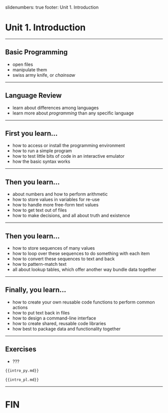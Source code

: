 slidenumbers: true
footer: Unit 1. Introduction

# Unit 1. Introduction

---

## Basic Programming

- open files
- manipulate them
- swiss army knife, or _chainsaw_

---

## Language Review

- learn about differences among languages
- learn more about _programming_ than any specific language

---

## First you learn...

- how to access or install the programming environment
- how to run a simple program
- how to test little bits of code in an interactive emulator
- how the basic syntax works

---

## Then you learn...

- about numbers and how to perform arithmetic
- how to store values in variables for re-use
- how to handle more free-form text values
- how to get text out of files
- how to make decisions, and all about truth and existence

---

## Then you learn...

- how to store sequences of many values
- how to loop over these sequences to do something with each item
- how to convert these sequences to text and back
- how to pattern-match text
- all about lookup tables, which offer another way bundle data together

---

## Finally, you learn...

- how to create your own reusable code functions to perform common actions
- how to put text back in files
- how to design a command-line interface
- how to create shared, reusable code libraries
- how best to package data and functionality together

---

## Exercises

- ???

~~~ python
{{intro_py.md}}
~~~

~~~ perl
{{intro_pl.md}}
~~~

---

# FIN
